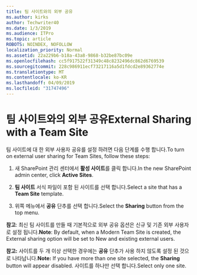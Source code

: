 ```yaml
---
title: 팀 사이트와의 외부 공유
ms.author: kirks
author: Techwriter40
ms.date: 1/3/2019
ms.audience: ITPro
ms.topic: article
ROBOTS: NOINDEX, NOFOLLOW
localization_priority: Normal
ms.assetid: 22a229b6-b18a-43a8-9868-b32be87bc09e
ms.openlocfilehash: cc5f917522f31349c48c8232496dc862d6769539
ms.sourcegitcommit: 228c986911ecf73217116a5d1fdcd2e89362774e
ms.translationtype: MT
ms.contentlocale: ko-KR
ms.lasthandoff: 04/09/2019
ms.locfileid: "31747496"
---
```

# <a name="external-sharing-with-a-team-site"></a><span data-ttu-id="0e846-102">팀 사이트와의 외부 공유</span><span class="sxs-lookup"><span data-stu-id="0e846-102">External Sharing with a Team Site</span></span>

<span data-ttu-id="0e846-103">팀 사이트에 대 한 외부 사용자 공유를 설정 하려면 다음 단계를 수행 합니다.</span><span class="sxs-lookup"><span data-stu-id="0e846-103">To turn on external user sharing for Team Sites, follow these steps:</span></span> 
  
1. <span data-ttu-id="0e846-104">새 SharePoint 관리 센터에서 **활성 사이트**를 클릭 합니다.</span><span class="sxs-lookup"><span data-stu-id="0e846-104">In the new SharePoint admin center, click **Active Sites**.</span></span>
  
2. <span data-ttu-id="0e846-105">**팀 사이트** 서식 파일이 포함 된 사이트를 선택 합니다.</span><span class="sxs-lookup"><span data-stu-id="0e846-105">Select a site that has a **Team Site** template.</span></span> 
  
3. <span data-ttu-id="0e846-106">위쪽 메뉴에서 **공유** 단추를 선택 합니다.</span><span class="sxs-lookup"><span data-stu-id="0e846-106">Select the **Sharing** button from the top menu.</span></span> 
  
 <span data-ttu-id="0e846-107">**참고**: 최신 팀 사이트를 만들 때 기본적으로 외부 공유 옵션은 신규 및 기존 외부 사용자로 설정 됩니다.</span><span class="sxs-lookup"><span data-stu-id="0e846-107">**Note**: By default, when a Modern Team Site is created, the External sharing option will be set to New and existing external users.</span></span> 
  
 <span data-ttu-id="0e846-108">**참고:** 사이트를 두 개 이상 선택한 경우에는 **공유** 단추가 사용 하지 않도록 설정 된 것으로 나타납니다.</span><span class="sxs-lookup"><span data-stu-id="0e846-108">**Note:** If you have more than one site selected, the **Sharing** button will appear disabled.</span></span> <span data-ttu-id="0e846-109">사이트를 하나만 선택 합니다.</span><span class="sxs-lookup"><span data-stu-id="0e846-109">Select only one site.</span></span> 
  

